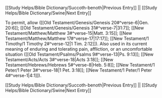 [[Study Helps/Bible Dictionary/Succoth-benoth|Previous Entry]]  ||  [[Study Helps/Bible Dictionary/Swine|Next Entry]]

 To permit, allow ([[Old Testament/Genesis/Genesis 20#^verse-6|Gen. 20:6]]; [[Old Testament/Genesis/Genesis 31#^verse-7|31:7]]; [[New Testament/Matthew/Matthew 3#^verse-15|Matt. 3:15]]; [[New Testament/Matthew/Matthew 17#^verse-17|17:17]]; [[New Testament/1 Timothy/1 Timothy 2#^verse-12|1 Tim. 2:12]]). Also used in its current meaning of enduring and tolerating pain, affliction, or an uncomfortable situation ([[Old Testament/Psalms/Psalms 9#^verse-13|Ps. 9:13]]; [[New Testament/Acts/Acts 3#^verse-18|Acts 3:18]]; [[New Testament/Hebrews/Hebrews 5#^verse-8|Heb. 5:8]]; [[New Testament/1 Peter/1 Peter 3#^verse-18|1 Pet. 3:18]]; [[New Testament/1 Peter/1 Peter 4#^verse-1|4:1]]).

[[Study Helps/Bible Dictionary/Succoth-benoth|Previous Entry]]  ||  [[Study Helps/Bible Dictionary/Swine|Next Entry]]